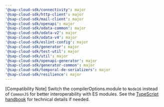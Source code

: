 ```yaml
---
'@sap-cloud-sdk/connectivity': major
'@sap-cloud-sdk/http-client': major
'@sap-cloud-sdk/mail-client': major
'@sap-cloud-sdk/openapi': major
'@sap-cloud-sdk/odata-common': major
'@sap-cloud-sdk/odata-v2': major
'@sap-cloud-sdk/odata-v4': major
'@sap-cloud-sdk/eslint-config': major
'@sap-cloud-sdk/generator': major
'@sap-cloud-sdk/test-util': major
'@sap-cloud-sdk/util': major
'@sap-cloud-sdk/openapi-generator': major
'@sap-cloud-sdk/generator-common': major
'@sap-cloud-sdk/temporal-de-serializers': major
'@sap-cloud-sdk/resilience': major
---
```


[Compatibility Note] Switch the compilerOptions.module to `Node16` instead of `CommonJS` for better interoperability with ES modules. See the [TypeScript handbook](https://www.typescriptlang.org/docs/handbook/esm-node.html) for technical details if needed.

